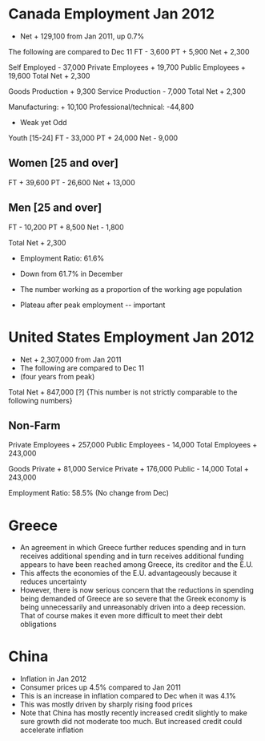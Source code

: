 Canada Employment Jan 2012
==========================

* Net + 129,100 from Jan 2011, up 0.7%

The following are compared to Dec 11
FT  -  3,600
PT  +  5,900
Net +  2,300

Self Employed      - 37,000
Private Employees  + 19,700
Public Employees   + 19,600
Total Net          +  2,300

Goods Production   +  9,300
Service Production -  7,000
Total Net          +  2,300

Manufacturing: + 10,100
Professional/technical: -44,800

* Weak yet Odd

Youth [15-24]
FT     - 33,000
PT     + 24,000
Net    -  9,000

Women [25 and over]
-------------------
FT     + 39,600
PT     - 26,600
Net    + 13,000

Men [25 and over]
-----------------
FT     - 10,200
PT     +  8,500
Net    -  1,800

Total Net + 2,300

* Employment Ratio: 61.6%
* Down from 61.7% in December
* The number working as a proportion of the working age population

* Plateau after peak employment -- important

United States Employment Jan 2012
=================================

* Net + 2,307,000 from Jan 2011
* The following are compared to Dec 11
* (four years from peak)

Total Net     + 847,000 [?]
{This number is not strictly comparable to the following numbers}

Non-Farm
--------
Private Employees + 257,000
Public Employees  -  14,000
Total Employees   + 243,000

Goods Private     +  81,000
Service Private   + 176,000
Public            -  14,000
Total             + 243,000

Employment Ratio: 58.5% (No change from Dec)

Greece
======

* An agreement in which Greece further reduces spending and in turn receives
  additional spending and in turn receives additional funding appears to have
  been reached among Greece, its creditor and the E.U.
* This affects the economies of the E.U. advantageously because it reduces
  uncertainty
* However, there is now serious concern that the reductions in spending being
  demanded of Greece are so severe that the Greek economy is being unnecessarily
  and unreasonably driven into a deep recession. That of course makes it even
  more difficult to meet their debt obligations

China
=====
* Inflation in Jan 2012
* Consumer prices up 4.5% compared to Jan 2011
* This is an increase in inflation compared to Dec when it was 4.1%
* This was mostly driven by sharply rising food prices
* Note that China has mostly recently increased credit slightly to make sure
  growth did not moderate too much. But increased credit could accelerate
  inflation

